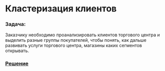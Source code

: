 # Кластеризация клиентов
### **Задача:**
Заказчику необходимо проанализировать клиентов торгового центра 
и выделить разные группы покупателей, чтобы понять, как дальше развивать услуги торгового центра, магазины каких сегментов открывать.
### [**Решение**](https://github.com/PlatArs/Customers_clusterization/blob/master/Clusterization.ipynb)
